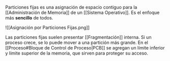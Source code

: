 Particiones fijas es una asignación de espacio contiguo para la [[Administración de Memoria]] de un [[Sistema Operativo]]. Es el enfoque más **sencillo** de todos.

![[Asignación por Particiones Fijas.png]]

Las particiones fijas suelen presentar [[Fragmentación]] interna. Si un proceso crece, se lo puede mover a una partición más grande. En el [[Proceso#Bloque de Control de Proceso|PCB]] se agregan un límite inferior y límite superior de la memoria, que sirven para proteger su acceso.
